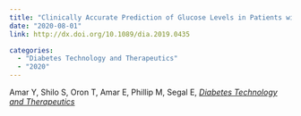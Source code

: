 ```yaml
---
title: "Clinically Accurate Prediction of Glucose Levels in Patients with Type 1 Diabetes"
date: "2020-08-01"
link: http://dx.doi.org/10.1089/dia.2019.0435

categories:
  - "Diabetes Technology and Therapeutics"
  - "2020"
---
```


Amar Y, Shilo S, Oron T, Amar E, Phillip M, Segal E, [*Diabetes Technology and Therapeutics*](http://dx.doi.org/10.1089/dia.2019.0435)



